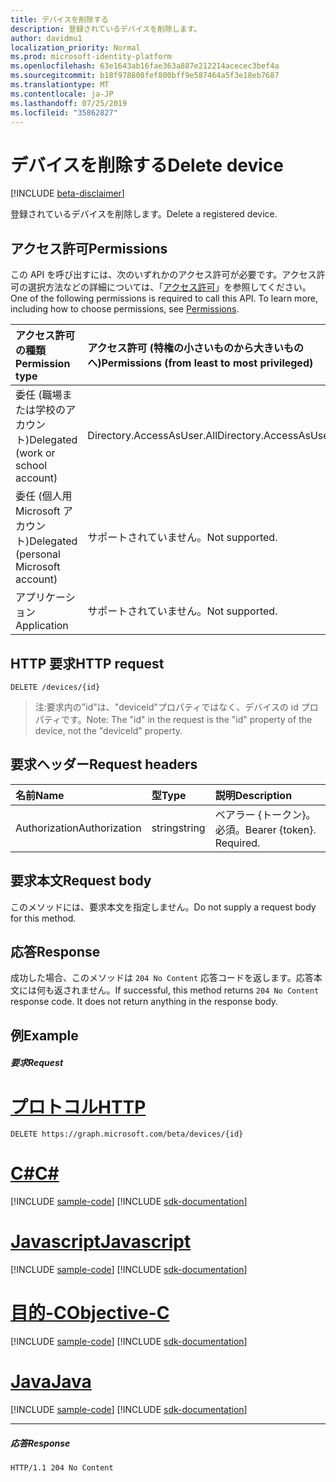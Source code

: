 ```yaml
---
title: デバイスを削除する
description: 登録されているデバイスを削除します。
author: davidmu1
localization_priority: Normal
ms.prod: microsoft-identity-platform
ms.openlocfilehash: 63e1643ab16fae363a887e212214acecec3bef4a
ms.sourcegitcommit: b18f978808fef800bff9e587464a5f3e18eb7687
ms.translationtype: MT
ms.contentlocale: ja-JP
ms.lasthandoff: 07/25/2019
ms.locfileid: "35862827"
---
```

# <a name="delete-device"></a><span data-ttu-id="98806-103">デバイスを削除する</span><span class="sxs-lookup"><span data-stu-id="98806-103">Delete device</span></span>

[!INCLUDE [beta-disclaimer](../../includes/beta-disclaimer.md)]

<span data-ttu-id="98806-104">登録されているデバイスを削除します。</span><span class="sxs-lookup"><span data-stu-id="98806-104">Delete a registered device.</span></span>

## <a name="permissions"></a><span data-ttu-id="98806-105">アクセス許可</span><span class="sxs-lookup"><span data-stu-id="98806-105">Permissions</span></span>
<span data-ttu-id="98806-p101">この API を呼び出すには、次のいずれかのアクセス許可が必要です。アクセス許可の選択方法などの詳細については、「[アクセス許可](/graph/permissions-reference)」を参照してください。</span><span class="sxs-lookup"><span data-stu-id="98806-p101">One of the following permissions is required to call this API. To learn more, including how to choose permissions, see [Permissions](/graph/permissions-reference).</span></span>


|<span data-ttu-id="98806-108">アクセス許可の種類</span><span class="sxs-lookup"><span data-stu-id="98806-108">Permission type</span></span>      | <span data-ttu-id="98806-109">アクセス許可 (特権の小さいものから大きいものへ)</span><span class="sxs-lookup"><span data-stu-id="98806-109">Permissions (from least to most privileged)</span></span>              |
|:--------------------|:---------------------------------------------------------|
|<span data-ttu-id="98806-110">委任 (職場または学校のアカウント)</span><span class="sxs-lookup"><span data-stu-id="98806-110">Delegated (work or school account)</span></span> | <span data-ttu-id="98806-111">Directory.AccessAsUser.All</span><span class="sxs-lookup"><span data-stu-id="98806-111">Directory.AccessAsUser.All</span></span> |
|<span data-ttu-id="98806-112">委任 (個人用 Microsoft アカウント)</span><span class="sxs-lookup"><span data-stu-id="98806-112">Delegated (personal Microsoft account)</span></span> | <span data-ttu-id="98806-113">サポートされていません。</span><span class="sxs-lookup"><span data-stu-id="98806-113">Not supported.</span></span>    |
|<span data-ttu-id="98806-114">アプリケーション</span><span class="sxs-lookup"><span data-stu-id="98806-114">Application</span></span> | <span data-ttu-id="98806-115">サポートされていません。</span><span class="sxs-lookup"><span data-stu-id="98806-115">Not supported.</span></span> |

## <a name="http-request"></a><span data-ttu-id="98806-116">HTTP 要求</span><span class="sxs-lookup"><span data-stu-id="98806-116">HTTP request</span></span>
<!-- { "blockType": "ignored" } -->
```http
DELETE /devices/{id}

```

> <span data-ttu-id="98806-117">注:要求内の"id"は、"deviceId"プロパティではなく、デバイスの id プロパティです。</span><span class="sxs-lookup"><span data-stu-id="98806-117">Note: The "id" in the request is the "id" property of the device, not the "deviceId" property.</span></span>

## <a name="request-headers"></a><span data-ttu-id="98806-118">要求ヘッダー</span><span class="sxs-lookup"><span data-stu-id="98806-118">Request headers</span></span>
| <span data-ttu-id="98806-119">名前</span><span class="sxs-lookup"><span data-stu-id="98806-119">Name</span></span>       | <span data-ttu-id="98806-120">型</span><span class="sxs-lookup"><span data-stu-id="98806-120">Type</span></span> | <span data-ttu-id="98806-121">説明</span><span class="sxs-lookup"><span data-stu-id="98806-121">Description</span></span>|
|:---------------|:--------|:----------|
| <span data-ttu-id="98806-122">Authorization</span><span class="sxs-lookup"><span data-stu-id="98806-122">Authorization</span></span>  | <span data-ttu-id="98806-123">string</span><span class="sxs-lookup"><span data-stu-id="98806-123">string</span></span>  | <span data-ttu-id="98806-p102">ベアラー {トークン}。必須。</span><span class="sxs-lookup"><span data-stu-id="98806-p102">Bearer {token}. Required.</span></span> |

## <a name="request-body"></a><span data-ttu-id="98806-126">要求本文</span><span class="sxs-lookup"><span data-stu-id="98806-126">Request body</span></span>
<span data-ttu-id="98806-127">このメソッドには、要求本文を指定しません。</span><span class="sxs-lookup"><span data-stu-id="98806-127">Do not supply a request body for this method.</span></span>

## <a name="response"></a><span data-ttu-id="98806-128">応答</span><span class="sxs-lookup"><span data-stu-id="98806-128">Response</span></span>

<span data-ttu-id="98806-p103">成功した場合、このメソッドは `204 No Content` 応答コードを返します。応答本文には何も返されません。</span><span class="sxs-lookup"><span data-stu-id="98806-p103">If successful, this method returns `204 No Content` response code. It does not return anything in the response body.</span></span>

## <a name="example"></a><span data-ttu-id="98806-131">例</span><span class="sxs-lookup"><span data-stu-id="98806-131">Example</span></span>
##### <a name="request"></a><span data-ttu-id="98806-132">要求</span><span class="sxs-lookup"><span data-stu-id="98806-132">Request</span></span>


# <a name="httptabhttp"></a>[<span data-ttu-id="98806-133">プロトコル</span><span class="sxs-lookup"><span data-stu-id="98806-133">HTTP</span></span>](#tab/http)
<!-- {
  "blockType": "request",
  "name": "delete_device"
}-->
```http
DELETE https://graph.microsoft.com/beta/devices/{id}
```
# <a name="ctabcsharp"></a>[<span data-ttu-id="98806-134">C#</span><span class="sxs-lookup"><span data-stu-id="98806-134">C#</span></span>](#tab/csharp)
[!INCLUDE [sample-code](../includes/snippets/csharp/delete-device-csharp-snippets.md)]
[!INCLUDE [sdk-documentation](../includes/snippets/snippets-sdk-documentation-link.md)]

# <a name="javascripttabjavascript"></a>[<span data-ttu-id="98806-135">Javascript</span><span class="sxs-lookup"><span data-stu-id="98806-135">Javascript</span></span>](#tab/javascript)
[!INCLUDE [sample-code](../includes/snippets/javascript/delete-device-javascript-snippets.md)]
[!INCLUDE [sdk-documentation](../includes/snippets/snippets-sdk-documentation-link.md)]

# <a name="objective-ctabobjc"></a>[<span data-ttu-id="98806-136">目的-C</span><span class="sxs-lookup"><span data-stu-id="98806-136">Objective-C</span></span>](#tab/objc)
[!INCLUDE [sample-code](../includes/snippets/objc/delete-device-objc-snippets.md)]
[!INCLUDE [sdk-documentation](../includes/snippets/snippets-sdk-documentation-link.md)]

# <a name="javatabjava"></a>[<span data-ttu-id="98806-137">Java</span><span class="sxs-lookup"><span data-stu-id="98806-137">Java</span></span>](#tab/java)
[!INCLUDE [sample-code](../includes/snippets/java/delete-device-java-snippets.md)]
[!INCLUDE [sdk-documentation](../includes/snippets/snippets-sdk-documentation-link.md)]

---

##### <a name="response"></a><span data-ttu-id="98806-138">応答</span><span class="sxs-lookup"><span data-stu-id="98806-138">Response</span></span>

<!-- {
  "blockType": "response",
  "truncated": true
} -->
```http
HTTP/1.1 204 No Content
```

<!-- uuid: 8fcb5dbc-d5aa-4681-8e31-b001d5168d79
2015-10-25 14:57:30 UTC -->
<!--
{
  "type": "#page.annotation",
  "description": "Delete device",
  "keywords": "",
  "section": "documentation",
  "tocPath": "",
  "suppressions": [
  ]
}
-->
